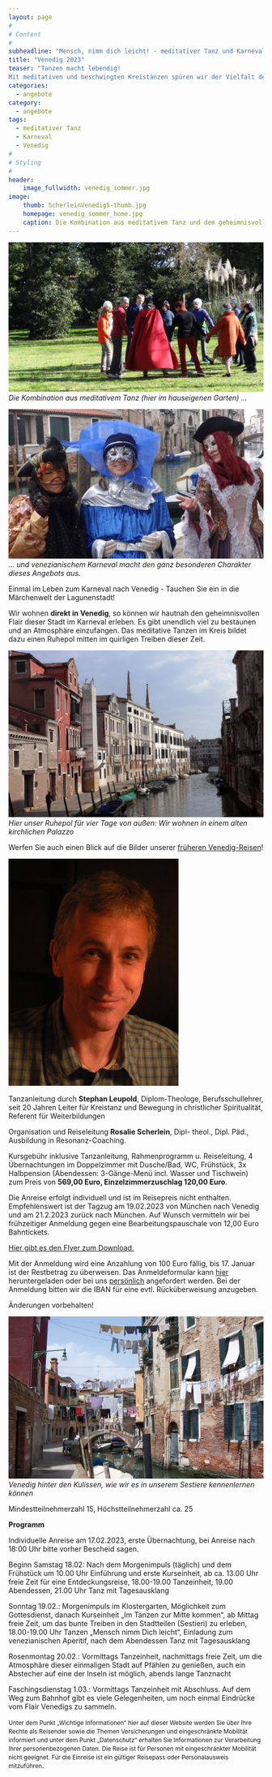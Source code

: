 ```yaml
---
layout: page
#
# Content
#
subheadline: "Mensch, nimm dich leicht! - meditativer Tanz und Karneval in Venedig 17. - 21. Februar 2023 - AUSGEBUCHT"
title: "Venedig 2023"
teaser: "Tanzen macht lebendig!
Mit meditativen und beschwingten Kreistänzen spüren wir der Vielfalt des Lebens nach. Wir begegnen uns selbst, unserer Heiterkeit, Sehnsucht und Hoffnung im körperlichen Ausdruck der Bewegungen. In der Tanzgemeinschaft erfahren wir Lebensfreude und Inspiration, Leichtigkeit mischt sich mit Tiefgang."
categories:
  - angebote
category:
  - angebote
tags:
  - meditativer Tanz
  - Karneval
  - Venedig
#
# Styling
#
header:
    image_fullwidth: venedig_sommer.jpg
image:
    thumb: ScherleinVenedig5-thumb.jpg
    homepage: venedig_sommer_home.jpg
    caption: Die Kombination aus meditativem Tanz und dem geheimnisvollen Flair der Stadt macht den ganz besonderen Charakter dieses Angebots aus.
---
```

![Meditativer Tanz im hauseigenen Garten](/images/scherleinvenedig13.jpg)
*Die Kombination aus meditativem Tanz (hier im hauseigenen Garten) ...*

![Venezianischer Karneval](/images/scherleinvenedig14.jpg)
*... und venezianischem Karneval macht den ganz besonderen Charakter dieses Angebots aus.*

Einmal im Leben zum Karneval nach Venedig - Tauchen Sie ein in die Märchenwelt der Lagunenstadt!

Wir wohnen **direkt in Venedig**, so können wir hautnah den geheimnisvollen Flair dieser Stadt im Karneval erleben. Es gibt unendlich viel zu bestaunen und an Atmosphäre einzufangen. Das meditative Tanzen im Kreis bildet dazu einen Ruhepol mitten im quirligen Treiben dieser Zeit.

![Unser Palazzo von außen](/images/scherleinvenedig12.jpg)
*Hier unser Ruhepol für vier Tage von außen: Wir wohnen in einem alten kirchlichen Palazzo*

Werfen Sie auch einen Blick auf die Bilder unserer [früheren Venedig-Reisen](/impressionen/venedig/)!

![Stephan Leupold](/images/stephan_leupold.jpg)

Tanzanleitung durch **Stephan Leupold**, Diplom-Theologe, Berufsschullehrer, seit 20 Jahren Leiter für Kreistanz und Bewegung in christlicher Spiritualität, Referent für Weiterbildungen

Organisation und Reiseleitung **Rosalie Scherlein**, Dipl- theol., Dipl. Päd., Ausbildung in Resonanz-Coaching.

Kursgebühr inklusive Tanzanleitung, Rahmenprogramm u. Reiseleitung, 4 Übernachtungen im Doppelzimmer mit Dusche/Bad, WC, Frühstück, 3x Halbpension (Abendessen: 3-Gänge-Menü incl. Wasser und Tischwein) zum Preis von **569,00 Euro, Einzelzimmerzuschlag 120,00 Euro**.

Die Anreise erfolgt individuell und ist im Reisepreis nicht enthalten. Empfehlenswert ist der Tagzug am 19.02.2023 von München nach Venedig und am 21.2.2023 zurück nach München. Auf Wunsch vermitteln wir bei frühzeitiger Anmeldung gegen eine Bearbeitungspauschale von 12,00 Euro Bahntickets.

[Hier gibt es den Flyer zum Download.](/assets/downloads/Venedig_2023.pdf)

Mit der Anmeldung wird eine Anzahlung von 100 Euro fällig, bis 17. Januar ist der Restbetrag zu überweisen. Das Anmeldeformular kann [hier](/anmeldung/) heruntergeladen oder bei uns [persönlich](/kontakt/) angefordert werden. Bei der Anmeldung bitten wir die IBAN für eine evtl. Rücküberweisung anzugeben.

Änderungen vorbehalten!

![Venedig hinter den Kulissen](/images/ScherleinVenedig10.jpg)
*Venedig hinter den Kulissen, wie wir es in unserem Sestiere kennenlernen können*

Mindestteilnehmerzahl 15, Höchstteilnehmerzahl ca. 25

**Programm**

Individuelle Anreise am 17.02.2023, erste Übernachtung, bei Anreise nach 18:00 Uhr bitte vorher Bescheid sagen.

Beginn Samstag 18.02: Nach dem Morgenimpuls (täglich) und dem Frühstück um 10.00 Uhr Einführung und erste Kurseinheit, ab ca. 13.00 Uhr freie Zeit für eine Entdeckungsreise, 18.00-19.00 Tanzeinheit, 19.00 Abendessen, 21.00 Uhr Tanz mit Tagesausklang

Sonntag 19.02.: Morgenimpuls im Klostergarten, Möglichkeit zum Gottesdienst, danach Kurseinheit „Im Tanzen zur Mitte kommen“, ab Mittag freie Zeit, um das bunte Treiben in den Stadtteilen (Sestieri) zu erleben, 18.00-19.00 Uhr Tanzen „Mensch nimm Dich leicht“, Einladung zum venezianischen Aperitif, nach dem Abendessen Tanz mit Tagesausklang

Rosenmontag 20.02.: Vormittags Tanzeinheit, nachmittags freie Zeit, um die Atmosphäre dieser einmaligen Stadt auf Pfählen zu genießen, auch ein Abstecher auf eine der Inseln ist möglich, abends lange Tanznacht

Faschingsdienstag 1.03.: Vormittags Tanzeinheit mit Abschluss. Auf dem Weg zum Bahnhof gibt es viele Gelegenheiten, um noch einmal Eindrücke vom Flair Venedigs zu sammeln.

<body><small>
	Unter dem Punkt „Wichtige Informationen“ hier auf dieser Website werden Sie über Ihre Rechte als Reisender sowie die Themen Versicherungen und eingeschränkte Mobilität informiert und unter dem Punkt „Datenschutz“ erhalten Sie Informationen zur Verarbeitung Ihrer personenbezogenen Daten. Die Reise ist für Personen mit eingeschränkter Mobilität nicht geeignet. Für die Einreise ist ein gültiger Reisepass oder Personalausweis mitzuführen.
</small></body>
